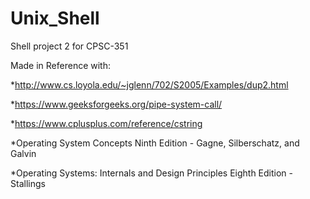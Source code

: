 # Unix_Shell
Shell project 2 for CPSC-351

Made in Reference with:

*http://www.cs.loyola.edu/~jglenn/702/S2005/Examples/dup2.html

*https://www.geeksforgeeks.org/pipe-system-call/

*https://www.cplusplus.com/reference/cstring

*Operating System Concepts Ninth Edition - Gagne, Silberschatz, and Galvin

*Operating Systems: Internals and Design Principles Eighth Edition - Stallings
